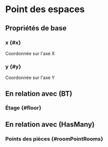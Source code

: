 # Point des espaces



## Propriétés de base

### x {#x}
        
Coordonnée sur l'axe X
### y {#y}
        
Coordonnée sur l'axe Y

## En relation avec (BT)

### Étage {#floor}
        


## En relation avec (HasMany)

### Points des pièces {#roomPointRooms}
        


<!--- THIS FILE IS GENERATED PLEASE DO NOT EDIT IT DIRECTLY --->

